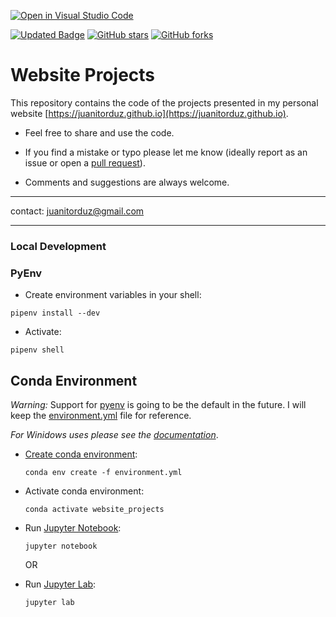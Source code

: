 [![Open in Visual Studio Code](https://open.vscode.dev/badges/open-in-vscode.svg)](https://open.vscode.dev/juanitorduz/website_projects)

[![Updated Badge](https://badges.pufler.dev/updated/juanitorduz/website_projects)](https://github.com/juanitorduz/website_projects)
[![GitHub stars](https://img.shields.io/github/stars/juanitorduz/website_projects.svg)](https://github.com/juanitorduz/website_projects/stargazers)
[![GitHub forks](https://img.shields.io/github/forks/juanitorduz/website_projects.svg?color=blue)](https://github.com/juanitorduz/website_projects/network)

# Website Projects

This repository contains the code of the projects presented in my personal website [https://juanitorduz.github.io](https://juanitorduz.github.io).

- Feel free to share and use the code.

- If you find a mistake or typo please let me know (ideally report as an issue or open a [pull request](https://help.github.com/en/articles/about-pull-requests)).

- Comments and suggestions are always welcome.

---

contact: [juanitorduz@gmail.com](mailto:juanitorduz@gmail.com)

---

### Local Development 
### PyEnv

- Create environment variables in your shell:

```
pipenv install --dev
```

- Activate:

```
pipenv shell
```

## Conda Environment

*Warning:* Support for [pyenv](https://github.com/pyenv/pyenv) is going to be the default in the future. I will keep the [environment.yml](environment.yml) file for reference.

*For Winidows uses please see the [documentation](https://docs.conda.io/projects/conda/en/latest/user-guide/tasks/manage-environments.html)*.

- [Create conda environment](https://docs.conda.io/projects/conda/en/latest/user-guide/tasks/manage-environments.html):

  `conda env create -f environment.yml`

- Activate conda environment:

  `conda activate website_projects`

- Run [Jupyter Notebook](https://jupyter-notebook-beginner-guide.readthedocs.io/en/latest/what_is_jupyter.html):

  `jupyter notebook`

  OR

- Run [Jupyter Lab](https://jupyterlab.readthedocs.io/en/stable/index.html#):

  `jupyter lab`
